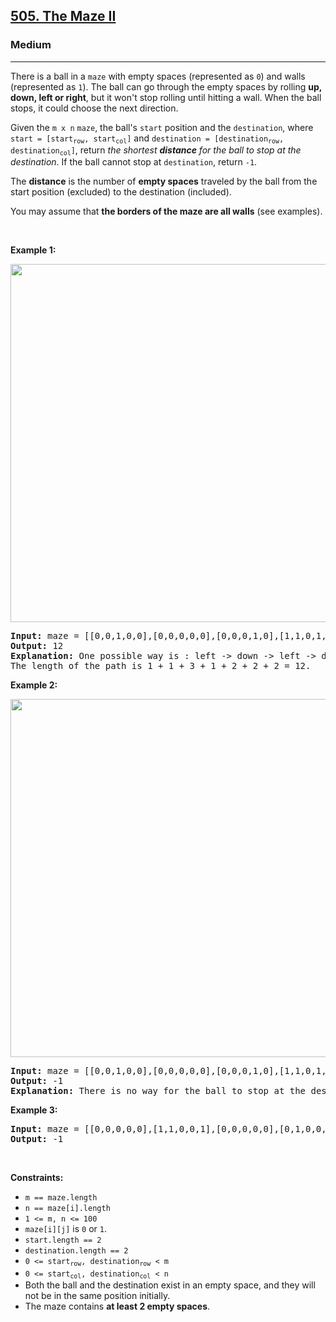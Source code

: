 <h2><a href="https://leetcode.com/problems/the-maze-ii/">505. The Maze II</a></h2><h3>Medium</h3><hr><div speechify-initial-font-family="-apple-system, BlinkMacSystemFont, &quot;Segoe UI&quot;, &quot;PingFang SC&quot;, &quot;Hiragino Sans GB&quot;, &quot;Microsoft YaHei&quot;, &quot;Helvetica Neue&quot;, Helvetica, Arial, sans-serif, &quot;Apple Color Emoji&quot;, &quot;Segoe UI Emoji&quot;, &quot;Segoe UI Symbol&quot;" speechify-initial-font-size="14px"><p speechify-initial-font-family="-apple-system, BlinkMacSystemFont, &quot;Segoe UI&quot;, &quot;PingFang SC&quot;, &quot;Hiragino Sans GB&quot;, &quot;Microsoft YaHei&quot;, &quot;Helvetica Neue&quot;, Helvetica, Arial, sans-serif, &quot;Apple Color Emoji&quot;, &quot;Segoe UI Emoji&quot;, &quot;Segoe UI Symbol&quot;" speechify-initial-font-size="14px">There is a ball in a <code speechify-initial-font-family="monospace" speechify-initial-font-size="13px">maze</code> with empty spaces (represented as <code speechify-initial-font-family="monospace" speechify-initial-font-size="13px">0</code>) and walls (represented as <code speechify-initial-font-family="monospace" speechify-initial-font-size="13px">1</code>). The ball can go through the empty spaces by rolling <strong speechify-initial-font-family="-apple-system, BlinkMacSystemFont, &quot;Segoe UI&quot;, &quot;PingFang SC&quot;, &quot;Hiragino Sans GB&quot;, &quot;Microsoft YaHei&quot;, &quot;Helvetica Neue&quot;, Helvetica, Arial, sans-serif, &quot;Apple Color Emoji&quot;, &quot;Segoe UI Emoji&quot;, &quot;Segoe UI Symbol&quot;" speechify-initial-font-size="14px">up, down, left or right</strong>, but it won't stop rolling until hitting a wall. When the ball stops, it could choose the next direction.</p>

<p speechify-initial-font-family="-apple-system, BlinkMacSystemFont, &quot;Segoe UI&quot;, &quot;PingFang SC&quot;, &quot;Hiragino Sans GB&quot;, &quot;Microsoft YaHei&quot;, &quot;Helvetica Neue&quot;, Helvetica, Arial, sans-serif, &quot;Apple Color Emoji&quot;, &quot;Segoe UI Emoji&quot;, &quot;Segoe UI Symbol&quot;" speechify-initial-font-size="14px">Given the <code speechify-initial-font-family="monospace" speechify-initial-font-size="13px">m x n</code> <code speechify-initial-font-family="monospace" speechify-initial-font-size="13px">maze</code>, the ball's <code speechify-initial-font-family="monospace" speechify-initial-font-size="13px">start</code> position and the <code speechify-initial-font-family="monospace" speechify-initial-font-size="13px">destination</code>, where <code speechify-initial-font-family="monospace" speechify-initial-font-size="13px">start = [start<sub speechify-initial-font-family="monospace" speechify-initial-font-size="9.75px">row</sub>, start<sub speechify-initial-font-family="monospace" speechify-initial-font-size="9.75px">col</sub>]</code> and <code speechify-initial-font-family="monospace" speechify-initial-font-size="13px">destination = [destination<sub speechify-initial-font-family="monospace" speechify-initial-font-size="9.75px">row</sub>, destination<sub speechify-initial-font-family="monospace" speechify-initial-font-size="9.75px">col</sub>]</code>, return <em speechify-initial-font-family="-apple-system, BlinkMacSystemFont, &quot;Segoe UI&quot;, &quot;PingFang SC&quot;, &quot;Hiragino Sans GB&quot;, &quot;Microsoft YaHei&quot;, &quot;Helvetica Neue&quot;, Helvetica, Arial, sans-serif, &quot;Apple Color Emoji&quot;, &quot;Segoe UI Emoji&quot;, &quot;Segoe UI Symbol&quot;" speechify-initial-font-size="14px">the shortest <strong speechify-initial-font-family="-apple-system, BlinkMacSystemFont, &quot;Segoe UI&quot;, &quot;PingFang SC&quot;, &quot;Hiragino Sans GB&quot;, &quot;Microsoft YaHei&quot;, &quot;Helvetica Neue&quot;, Helvetica, Arial, sans-serif, &quot;Apple Color Emoji&quot;, &quot;Segoe UI Emoji&quot;, &quot;Segoe UI Symbol&quot;" speechify-initial-font-size="14px">distance</strong> for the ball to stop at the destination</em>. If the ball cannot stop at <code speechify-initial-font-family="monospace" speechify-initial-font-size="13px">destination</code>, return <code speechify-initial-font-family="monospace" speechify-initial-font-size="13px">-1</code>.</p>

<p speechify-initial-font-family="-apple-system, BlinkMacSystemFont, &quot;Segoe UI&quot;, &quot;PingFang SC&quot;, &quot;Hiragino Sans GB&quot;, &quot;Microsoft YaHei&quot;, &quot;Helvetica Neue&quot;, Helvetica, Arial, sans-serif, &quot;Apple Color Emoji&quot;, &quot;Segoe UI Emoji&quot;, &quot;Segoe UI Symbol&quot;" speechify-initial-font-size="14px">The <strong speechify-initial-font-family="-apple-system, BlinkMacSystemFont, &quot;Segoe UI&quot;, &quot;PingFang SC&quot;, &quot;Hiragino Sans GB&quot;, &quot;Microsoft YaHei&quot;, &quot;Helvetica Neue&quot;, Helvetica, Arial, sans-serif, &quot;Apple Color Emoji&quot;, &quot;Segoe UI Emoji&quot;, &quot;Segoe UI Symbol&quot;" speechify-initial-font-size="14px">distance</strong> is the number of <strong speechify-initial-font-family="-apple-system, BlinkMacSystemFont, &quot;Segoe UI&quot;, &quot;PingFang SC&quot;, &quot;Hiragino Sans GB&quot;, &quot;Microsoft YaHei&quot;, &quot;Helvetica Neue&quot;, Helvetica, Arial, sans-serif, &quot;Apple Color Emoji&quot;, &quot;Segoe UI Emoji&quot;, &quot;Segoe UI Symbol&quot;" speechify-initial-font-size="14px">empty spaces</strong> traveled by the ball from the start position (excluded) to the destination (included).</p>

<p speechify-initial-font-family="-apple-system, BlinkMacSystemFont, &quot;Segoe UI&quot;, &quot;PingFang SC&quot;, &quot;Hiragino Sans GB&quot;, &quot;Microsoft YaHei&quot;, &quot;Helvetica Neue&quot;, Helvetica, Arial, sans-serif, &quot;Apple Color Emoji&quot;, &quot;Segoe UI Emoji&quot;, &quot;Segoe UI Symbol&quot;" speechify-initial-font-size="14px">You may assume that <strong speechify-initial-font-family="-apple-system, BlinkMacSystemFont, &quot;Segoe UI&quot;, &quot;PingFang SC&quot;, &quot;Hiragino Sans GB&quot;, &quot;Microsoft YaHei&quot;, &quot;Helvetica Neue&quot;, Helvetica, Arial, sans-serif, &quot;Apple Color Emoji&quot;, &quot;Segoe UI Emoji&quot;, &quot;Segoe UI Symbol&quot;" speechify-initial-font-size="14px">the borders of the maze are all walls</strong> (see examples).</p>

<p speechify-initial-font-family="-apple-system, BlinkMacSystemFont, &quot;Segoe UI&quot;, &quot;PingFang SC&quot;, &quot;Hiragino Sans GB&quot;, &quot;Microsoft YaHei&quot;, &quot;Helvetica Neue&quot;, Helvetica, Arial, sans-serif, &quot;Apple Color Emoji&quot;, &quot;Segoe UI Emoji&quot;, &quot;Segoe UI Symbol&quot;" speechify-initial-font-size="14px">&nbsp;</p>
<p speechify-initial-font-family="-apple-system, BlinkMacSystemFont, &quot;Segoe UI&quot;, &quot;PingFang SC&quot;, &quot;Hiragino Sans GB&quot;, &quot;Microsoft YaHei&quot;, &quot;Helvetica Neue&quot;, Helvetica, Arial, sans-serif, &quot;Apple Color Emoji&quot;, &quot;Segoe UI Emoji&quot;, &quot;Segoe UI Symbol&quot;" speechify-initial-font-size="14px"><strong class="example" speechify-initial-font-family="-apple-system, BlinkMacSystemFont, &quot;Segoe UI&quot;, &quot;PingFang SC&quot;, &quot;Hiragino Sans GB&quot;, &quot;Microsoft YaHei&quot;, &quot;Helvetica Neue&quot;, Helvetica, Arial, sans-serif, &quot;Apple Color Emoji&quot;, &quot;Segoe UI Emoji&quot;, &quot;Segoe UI Symbol&quot;" speechify-initial-font-size="14px">Example 1:</strong></p>
<img alt="" src="https://assets.leetcode.com/uploads/2021/03/31/maze1-1-grid.jpg" style="width: 573px; height: 573px;" speechify-initial-font-family="-apple-system, BlinkMacSystemFont, &quot;Segoe UI&quot;, &quot;PingFang SC&quot;, &quot;Hiragino Sans GB&quot;, &quot;Microsoft YaHei&quot;, &quot;Helvetica Neue&quot;, Helvetica, Arial, sans-serif, &quot;Apple Color Emoji&quot;, &quot;Segoe UI Emoji&quot;, &quot;Segoe UI Symbol&quot;" speechify-initial-font-size="14px">
<pre style="position: relative;" speechify-initial-font-family="SFMono-Regular, Consolas, &quot;Liberation Mono&quot;, Menlo, Courier, monospace" speechify-initial-font-size="13px"><strong speechify-initial-font-family="SFMono-Regular, Consolas, &quot;Liberation Mono&quot;, Menlo, Courier, monospace" speechify-initial-font-size="13px">Input:</strong> maze = [[0,0,1,0,0],[0,0,0,0,0],[0,0,0,1,0],[1,1,0,1,1],[0,0,0,0,0]], start = [0,4], destination = [4,4]
<strong speechify-initial-font-family="SFMono-Regular, Consolas, &quot;Liberation Mono&quot;, Menlo, Courier, monospace" speechify-initial-font-size="13px">Output:</strong> 12
<strong speechify-initial-font-family="SFMono-Regular, Consolas, &quot;Liberation Mono&quot;, Menlo, Courier, monospace" speechify-initial-font-size="13px">Explanation:</strong> One possible way is : left -&gt; down -&gt; left -&gt; down -&gt; right -&gt; down -&gt; right.
The length of the path is 1 + 1 + 3 + 1 + 2 + 2 + 2 = 12.
<div class="open_grepper_editor" title="Edit &amp; Save To Grepper" speechify-initial-font-family="SFMono-Regular, Consolas, &quot;Liberation Mono&quot;, Menlo, Courier, monospace" speechify-initial-font-size="13px"></div></pre>

<p speechify-initial-font-family="-apple-system, BlinkMacSystemFont, &quot;Segoe UI&quot;, &quot;PingFang SC&quot;, &quot;Hiragino Sans GB&quot;, &quot;Microsoft YaHei&quot;, &quot;Helvetica Neue&quot;, Helvetica, Arial, sans-serif, &quot;Apple Color Emoji&quot;, &quot;Segoe UI Emoji&quot;, &quot;Segoe UI Symbol&quot;" speechify-initial-font-size="14px"><strong class="example" speechify-initial-font-family="-apple-system, BlinkMacSystemFont, &quot;Segoe UI&quot;, &quot;PingFang SC&quot;, &quot;Hiragino Sans GB&quot;, &quot;Microsoft YaHei&quot;, &quot;Helvetica Neue&quot;, Helvetica, Arial, sans-serif, &quot;Apple Color Emoji&quot;, &quot;Segoe UI Emoji&quot;, &quot;Segoe UI Symbol&quot;" speechify-initial-font-size="14px">Example 2:</strong></p>
<img alt="" src="https://assets.leetcode.com/uploads/2021/03/31/maze1-2-grid.jpg" style="width: 573px; height: 573px;" speechify-initial-font-family="-apple-system, BlinkMacSystemFont, &quot;Segoe UI&quot;, &quot;PingFang SC&quot;, &quot;Hiragino Sans GB&quot;, &quot;Microsoft YaHei&quot;, &quot;Helvetica Neue&quot;, Helvetica, Arial, sans-serif, &quot;Apple Color Emoji&quot;, &quot;Segoe UI Emoji&quot;, &quot;Segoe UI Symbol&quot;" speechify-initial-font-size="14px">
<pre style="position: relative;" speechify-initial-font-family="SFMono-Regular, Consolas, &quot;Liberation Mono&quot;, Menlo, Courier, monospace" speechify-initial-font-size="13px"><strong speechify-initial-font-family="SFMono-Regular, Consolas, &quot;Liberation Mono&quot;, Menlo, Courier, monospace" speechify-initial-font-size="13px">Input:</strong> maze = [[0,0,1,0,0],[0,0,0,0,0],[0,0,0,1,0],[1,1,0,1,1],[0,0,0,0,0]], start = [0,4], destination = [3,2]
<strong speechify-initial-font-family="SFMono-Regular, Consolas, &quot;Liberation Mono&quot;, Menlo, Courier, monospace" speechify-initial-font-size="13px">Output:</strong> -1
<strong speechify-initial-font-family="SFMono-Regular, Consolas, &quot;Liberation Mono&quot;, Menlo, Courier, monospace" speechify-initial-font-size="13px">Explanation:</strong> There is no way for the ball to stop at the destination. Notice that you can pass through the destination but you cannot stop there.
<div class="open_grepper_editor" title="Edit &amp; Save To Grepper" speechify-initial-font-family="SFMono-Regular, Consolas, &quot;Liberation Mono&quot;, Menlo, Courier, monospace" speechify-initial-font-size="13px"></div></pre>

<p speechify-initial-font-family="-apple-system, BlinkMacSystemFont, &quot;Segoe UI&quot;, &quot;PingFang SC&quot;, &quot;Hiragino Sans GB&quot;, &quot;Microsoft YaHei&quot;, &quot;Helvetica Neue&quot;, Helvetica, Arial, sans-serif, &quot;Apple Color Emoji&quot;, &quot;Segoe UI Emoji&quot;, &quot;Segoe UI Symbol&quot;" speechify-initial-font-size="14px"><strong class="example" speechify-initial-font-family="-apple-system, BlinkMacSystemFont, &quot;Segoe UI&quot;, &quot;PingFang SC&quot;, &quot;Hiragino Sans GB&quot;, &quot;Microsoft YaHei&quot;, &quot;Helvetica Neue&quot;, Helvetica, Arial, sans-serif, &quot;Apple Color Emoji&quot;, &quot;Segoe UI Emoji&quot;, &quot;Segoe UI Symbol&quot;" speechify-initial-font-size="14px">Example 3:</strong></p>

<pre style="position: relative;" speechify-initial-font-family="SFMono-Regular, Consolas, &quot;Liberation Mono&quot;, Menlo, Courier, monospace" speechify-initial-font-size="13px"><strong speechify-initial-font-family="SFMono-Regular, Consolas, &quot;Liberation Mono&quot;, Menlo, Courier, monospace" speechify-initial-font-size="13px">Input:</strong> maze = [[0,0,0,0,0],[1,1,0,0,1],[0,0,0,0,0],[0,1,0,0,1],[0,1,0,0,0]], start = [4,3], destination = [0,1]
<strong speechify-initial-font-family="SFMono-Regular, Consolas, &quot;Liberation Mono&quot;, Menlo, Courier, monospace" speechify-initial-font-size="13px">Output:</strong> -1
<div class="open_grepper_editor" title="Edit &amp; Save To Grepper" speechify-initial-font-family="SFMono-Regular, Consolas, &quot;Liberation Mono&quot;, Menlo, Courier, monospace" speechify-initial-font-size="13px"></div></pre>

<p speechify-initial-font-family="-apple-system, BlinkMacSystemFont, &quot;Segoe UI&quot;, &quot;PingFang SC&quot;, &quot;Hiragino Sans GB&quot;, &quot;Microsoft YaHei&quot;, &quot;Helvetica Neue&quot;, Helvetica, Arial, sans-serif, &quot;Apple Color Emoji&quot;, &quot;Segoe UI Emoji&quot;, &quot;Segoe UI Symbol&quot;" speechify-initial-font-size="14px">&nbsp;</p>
<p speechify-initial-font-family="-apple-system, BlinkMacSystemFont, &quot;Segoe UI&quot;, &quot;PingFang SC&quot;, &quot;Hiragino Sans GB&quot;, &quot;Microsoft YaHei&quot;, &quot;Helvetica Neue&quot;, Helvetica, Arial, sans-serif, &quot;Apple Color Emoji&quot;, &quot;Segoe UI Emoji&quot;, &quot;Segoe UI Symbol&quot;" speechify-initial-font-size="14px"><strong speechify-initial-font-family="-apple-system, BlinkMacSystemFont, &quot;Segoe UI&quot;, &quot;PingFang SC&quot;, &quot;Hiragino Sans GB&quot;, &quot;Microsoft YaHei&quot;, &quot;Helvetica Neue&quot;, Helvetica, Arial, sans-serif, &quot;Apple Color Emoji&quot;, &quot;Segoe UI Emoji&quot;, &quot;Segoe UI Symbol&quot;" speechify-initial-font-size="14px">Constraints:</strong></p>

<ul speechify-initial-font-family="-apple-system, BlinkMacSystemFont, &quot;Segoe UI&quot;, &quot;PingFang SC&quot;, &quot;Hiragino Sans GB&quot;, &quot;Microsoft YaHei&quot;, &quot;Helvetica Neue&quot;, Helvetica, Arial, sans-serif, &quot;Apple Color Emoji&quot;, &quot;Segoe UI Emoji&quot;, &quot;Segoe UI Symbol&quot;" speechify-initial-font-size="14px">
	<li speechify-initial-font-family="-apple-system, BlinkMacSystemFont, &quot;Segoe UI&quot;, &quot;PingFang SC&quot;, &quot;Hiragino Sans GB&quot;, &quot;Microsoft YaHei&quot;, &quot;Helvetica Neue&quot;, Helvetica, Arial, sans-serif, &quot;Apple Color Emoji&quot;, &quot;Segoe UI Emoji&quot;, &quot;Segoe UI Symbol&quot;" speechify-initial-font-size="14px"><code speechify-initial-font-family="monospace" speechify-initial-font-size="13px">m == maze.length</code></li>
	<li speechify-initial-font-family="-apple-system, BlinkMacSystemFont, &quot;Segoe UI&quot;, &quot;PingFang SC&quot;, &quot;Hiragino Sans GB&quot;, &quot;Microsoft YaHei&quot;, &quot;Helvetica Neue&quot;, Helvetica, Arial, sans-serif, &quot;Apple Color Emoji&quot;, &quot;Segoe UI Emoji&quot;, &quot;Segoe UI Symbol&quot;" speechify-initial-font-size="14px"><code speechify-initial-font-family="monospace" speechify-initial-font-size="13px">n == maze[i].length</code></li>
	<li speechify-initial-font-family="-apple-system, BlinkMacSystemFont, &quot;Segoe UI&quot;, &quot;PingFang SC&quot;, &quot;Hiragino Sans GB&quot;, &quot;Microsoft YaHei&quot;, &quot;Helvetica Neue&quot;, Helvetica, Arial, sans-serif, &quot;Apple Color Emoji&quot;, &quot;Segoe UI Emoji&quot;, &quot;Segoe UI Symbol&quot;" speechify-initial-font-size="14px"><code speechify-initial-font-family="monospace" speechify-initial-font-size="13px">1 &lt;= m, n &lt;= 100</code></li>
	<li speechify-initial-font-family="-apple-system, BlinkMacSystemFont, &quot;Segoe UI&quot;, &quot;PingFang SC&quot;, &quot;Hiragino Sans GB&quot;, &quot;Microsoft YaHei&quot;, &quot;Helvetica Neue&quot;, Helvetica, Arial, sans-serif, &quot;Apple Color Emoji&quot;, &quot;Segoe UI Emoji&quot;, &quot;Segoe UI Symbol&quot;" speechify-initial-font-size="14px"><code speechify-initial-font-family="monospace" speechify-initial-font-size="13px">maze[i][j]</code> is <code speechify-initial-font-family="monospace" speechify-initial-font-size="13px">0</code> or <code speechify-initial-font-family="monospace" speechify-initial-font-size="13px">1</code>.</li>
	<li speechify-initial-font-family="-apple-system, BlinkMacSystemFont, &quot;Segoe UI&quot;, &quot;PingFang SC&quot;, &quot;Hiragino Sans GB&quot;, &quot;Microsoft YaHei&quot;, &quot;Helvetica Neue&quot;, Helvetica, Arial, sans-serif, &quot;Apple Color Emoji&quot;, &quot;Segoe UI Emoji&quot;, &quot;Segoe UI Symbol&quot;" speechify-initial-font-size="14px"><code speechify-initial-font-family="monospace" speechify-initial-font-size="13px">start.length == 2</code></li>
	<li speechify-initial-font-family="-apple-system, BlinkMacSystemFont, &quot;Segoe UI&quot;, &quot;PingFang SC&quot;, &quot;Hiragino Sans GB&quot;, &quot;Microsoft YaHei&quot;, &quot;Helvetica Neue&quot;, Helvetica, Arial, sans-serif, &quot;Apple Color Emoji&quot;, &quot;Segoe UI Emoji&quot;, &quot;Segoe UI Symbol&quot;" speechify-initial-font-size="14px"><code speechify-initial-font-family="monospace" speechify-initial-font-size="13px">destination.length == 2</code></li>
	<li speechify-initial-font-family="-apple-system, BlinkMacSystemFont, &quot;Segoe UI&quot;, &quot;PingFang SC&quot;, &quot;Hiragino Sans GB&quot;, &quot;Microsoft YaHei&quot;, &quot;Helvetica Neue&quot;, Helvetica, Arial, sans-serif, &quot;Apple Color Emoji&quot;, &quot;Segoe UI Emoji&quot;, &quot;Segoe UI Symbol&quot;" speechify-initial-font-size="14px"><code speechify-initial-font-family="monospace" speechify-initial-font-size="13px">0 &lt;= start<sub speechify-initial-font-family="monospace" speechify-initial-font-size="9.75px">row</sub>, destination<sub speechify-initial-font-family="monospace" speechify-initial-font-size="9.75px">row</sub> &lt; m</code></li>
	<li speechify-initial-font-family="-apple-system, BlinkMacSystemFont, &quot;Segoe UI&quot;, &quot;PingFang SC&quot;, &quot;Hiragino Sans GB&quot;, &quot;Microsoft YaHei&quot;, &quot;Helvetica Neue&quot;, Helvetica, Arial, sans-serif, &quot;Apple Color Emoji&quot;, &quot;Segoe UI Emoji&quot;, &quot;Segoe UI Symbol&quot;" speechify-initial-font-size="14px"><code speechify-initial-font-family="monospace" speechify-initial-font-size="13px">0 &lt;= start<sub speechify-initial-font-family="monospace" speechify-initial-font-size="9.75px">col</sub>, destination<sub speechify-initial-font-family="monospace" speechify-initial-font-size="9.75px">col</sub> &lt; n</code></li>
	<li speechify-initial-font-family="-apple-system, BlinkMacSystemFont, &quot;Segoe UI&quot;, &quot;PingFang SC&quot;, &quot;Hiragino Sans GB&quot;, &quot;Microsoft YaHei&quot;, &quot;Helvetica Neue&quot;, Helvetica, Arial, sans-serif, &quot;Apple Color Emoji&quot;, &quot;Segoe UI Emoji&quot;, &quot;Segoe UI Symbol&quot;" speechify-initial-font-size="14px">Both the ball and the destination exist in an empty space, and they will not be in the same position initially.</li>
	<li speechify-initial-font-family="-apple-system, BlinkMacSystemFont, &quot;Segoe UI&quot;, &quot;PingFang SC&quot;, &quot;Hiragino Sans GB&quot;, &quot;Microsoft YaHei&quot;, &quot;Helvetica Neue&quot;, Helvetica, Arial, sans-serif, &quot;Apple Color Emoji&quot;, &quot;Segoe UI Emoji&quot;, &quot;Segoe UI Symbol&quot;" speechify-initial-font-size="14px">The maze contains <strong speechify-initial-font-family="-apple-system, BlinkMacSystemFont, &quot;Segoe UI&quot;, &quot;PingFang SC&quot;, &quot;Hiragino Sans GB&quot;, &quot;Microsoft YaHei&quot;, &quot;Helvetica Neue&quot;, Helvetica, Arial, sans-serif, &quot;Apple Color Emoji&quot;, &quot;Segoe UI Emoji&quot;, &quot;Segoe UI Symbol&quot;" speechify-initial-font-size="14px">at least 2 empty spaces</strong>.</li>
</ul>
</div>